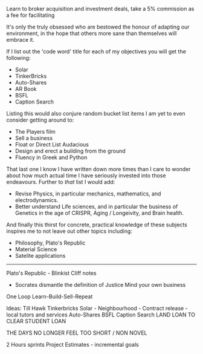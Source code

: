 Learn to broker acquisition and investment deals, take a 5% commission as a fee for facilitating

It's only the truly obsessed who are bestowed the honour of adapting our environment, in the hope that others more sane than themselves will embrace it.

If I list out the 'code word' title for each of my objectives you will get the following:
- Solar
- TinkerBricks
- Auto-Shares
- AR Book
- BSFL
- Caption Search 

Listing this would also conjure random bucket list items I am yet to even consider getting around to:
- The Players film
- Sell a business
- Float or Direct List Audacious
- Design and erect a building from the ground
- Fluency in Greek and Python

That last one I know I have written down more times than I care to wonder about how much actual time I have seriously invested into those endeavours.
Further to _that_ list I would add:
- Revise Physics, in particular mechanics, mathematics, and electrodynamics.
- Better understand Life sciences, and in particular the business of Genetics in the age of CRISPR, Aging / Longeivity, and Brain health.

And finally this thirst for concrete, practical knowledge of these subjects inspires me to not leave out other topics including:
- Philosophy, Plato's Republic
- Material Science
- Satelite applications

***

Plato's Republic - Blinkist Cliff notes
- Socrates dismantle the definition of Justice
Mind your own business

One Loop 
Learn-Build-Sell-Repeat

Ideas:
Till Hawk
Tinkerbricks
Solar - Neighbourhood - Contract release - local tutors and services
Auto-Shares
BSFL
Caption Search
LAND LOAN TO CLEAR STUDENT LOAN

THE DAYS NO LONGER FEEL TOO SHORT / NON NOVEL

2 Hours sprints
Project Estimates - incremental goals













